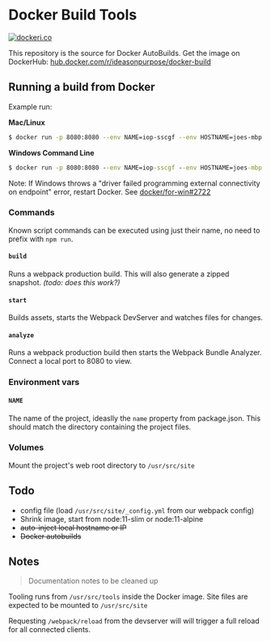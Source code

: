 # Docker Build Tools

[![dockeri.co](http://dockeri.co/image/ideasonpurpose/docker-build)](https://hub.docker.com/r/ideasonpurpose/docker-build)

This repository is the source for Docker AutoBuilds. Get the image on DockerHub: [hub.docker.com/r/ideasonpurpose/docker-build](https://hub.docker.com/r/ideasonpurpose/docker-build)

## Running a build from Docker

Example run:

**Mac/Linux**

```sh
$ docker run -p 8080:8080 --env NAME=iop-sscgf --env HOSTNAME=joes-mbp.local -v $PWD:/usr/src/site ideasonpurpose/docker-build npm run devserver
```

**Windows Command Line**

```cmd
$ docker run -p 8080:8080 --env NAME=iop-sscgf --env HOSTNAME=joes-mbp.local -v %cd%:/usr/src/site ideasonpurpose/docker-build npm run devserver
```

Note: If Windows throws a "driver failed programming external connectivity on endpoint" error, restart Docker. See [docker/for-win#2722](https://github.com/docker/for-win/issues/2722)

### Commands

Known script commands can be executed using just their name, no need to prefix with `npm run`.

#### `build`

Runs a webpack production build. This will also generate a zipped snapshot. _(todo: does this work?)_

#### `start`

Builds assets, starts the Webpack DevServer and watches files for changes.

#### `analyze`

Runs a webpack production build then starts the Webpack Bundle Analyzer. Connect a local port to 8080 to view.

### Environment vars

#### `NAME`

The name of the project, ideaslly the `name` property from package.json. This should match the directory containing the project files.

### Volumes

Mount the project's web root directory to `/usr/src/site`

## Todo

- config file (load `/usr/src/site/_config.yml` from our webpack config)
- Shrink image, start from node:11-slim or node:11-alpine
- ~~auto-inject local hostname or IP~~
- ~~Docker autobuilds~~

## Notes

> Documentation notes to be cleaned up

Tooling runs from `/usr/src/tools` inside the Docker image. Site files are expected to be mounted to `/usr/src/site`

Requesting `/webpack/reload` from the devserver will will trigger a full reload for all connected clients.
